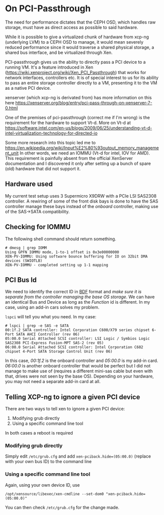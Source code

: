 # On PCI-Passthrough
The need for performance dictates that the CEPH OSD, which handles raw storage, must have as direct access as possible to said hardware. 

While it is possible to give a virtualized chunk of hardware from xcp-ng (underlying LVM) to a CEPH OSD to manage, it would mean severely reduced performance since it would traverse a shared physical storage, a shared bus interface, and be virtualized through Xen.

PCI-passthrough gives us the ability to directly pass a PCI device to a running VM. It's a feature introduced in Xen (https://wiki.xenproject.org/wiki/Xen_PCI_Passthrough) that works for network interfaces, controllers etc. It is of special interest to us for its ability to pass an entire storage controller directly to a VM, presenting it to the VM as a native PCI device.

xenserver (which xcp-ng is derivated from) has more information on this here https://xenserver.org/blog/entry/pci-pass-through-on-xenserver-7-0.html

One of the premises of pci-passthrough (correct me if I'm wrong) is the requirement for the hardware to support Vt-d.
More on Vt-d at https://software.intel.com/en-us/blogs/2009/06/25/understanding-vt-d-intel-virtualization-technology-for-directed-io

Some more research into this topic led me to https://en.wikipedia.org/wiki/Input%E2%80%93output_memory_management_unit
In other words, we need an IOMMU (Vt-d for intel, IOV for AMD). This requirement is painfully absent from the official XenServer documentation and I discovered it only after setting up a bunch of spare (old) hardware that did not support it.

## Hardware used
My current test setup uses 3 Supermicro X9DRW with a PCIe LSI SAS2308 controller. A rewiring of some of the front disk bays is done to have the SAS controller manage these bays instead of the _onboard_ controller, making use of the SAS->SATA compatibility. 

## Checking for IOMMU 
The following shell command should return something.
```shell
# dmesg | grep IOMM
Using GPFN IOMMU mode, 1-to-1 offset is 0x3e00000000
XEN-PV-IOMMU: Using software bounce buffering for IO on 32bit DMA devices (SWIOTLB)
XEN-PV-IOMMU - completed setting up 1-1 mapping
```

## PCI Bus Id
We need to identify the correct ID in [BDF](https://wiki.xen.org/wiki/Bus:Device.Function_(BDF)_Notation) format and *make sure it is separate from the controller managing the base OS storage*.
We can have an identical Bus and Device as long as the _Function_ id is different. In my case, using an add-in cars solves my problem.

`lspci` will tell you what you need. In my case:
```shell
# lspci | grep -e SAS -e SATA
00:1f.2 SATA controller: Intel Corporation C600/X79 series chipset 6-Port SATA AHCI Controller (rev 06)
05:00.0 Serial Attached SCSI controller: LSI Logic / Symbios Logic SAS2308 PCI-Express Fusion-MPT SAS-2 (rev 05)
06:00.0 Serial Attached SCSI controller: Intel Corporation C602 chipset 4-Port SATA Storage Control Unit (rev 06)
```

In this case, *00:1f.2* is the onboard controller and *05:00.0* is my add-in card.
*06:00.0* is another onboard controller that would be perfect but I did not manage to make use of (requires a different mini-sas cable but even with that, drives were not seen by the base OS). Depending on your hardware, you may not need a separate add-in card at all.

## Telling XCP-ng to ignore a given PCI device
There are two ways to tell xen to ignore a given PCI device:
1. Modifying grub directly
2. Using a specific command line tool

In both cases a reboot is required

### Modifying grub directly
Simply edit `/etc/grub.cfg` and add `xen-pciback.hide=(05:00.0)` (replace with your own bus ID) to the command line

### Using a specific command line tool
Again, using your own device ID, use
```shell
/opt/xensource/libexec/xen-cmdline --set-dom0 "xen-pciback.hide=(05:00.0)"
```
You can then check `/etc/grub.cfg` for the change made.
